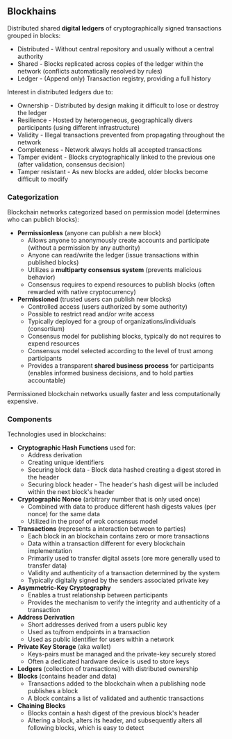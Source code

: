## Blockhains

Distributed shared **digital ledgers** of cryptographically signed transactions grouped in blocks:

* Distributed - Without central repository and usually without a central authority
* Shared - Blocks replicated across copies of the ledger within the network (conflicts automatically resolved by rules)
* Ledger - (Append only) Transaction registry, providing a full history

Interest in distributed ledgers due to:

* Ownership - Distributed by design making it difficult to lose or destroy the ledger
* Resilience - Hosted by heterogeneous, geographically divers participants (using different infrastructure)
* Validity - Illegal transactions prevented from propagating throughout the network
* Completeness - Network always holds all accepted transactions
* Tamper evident - Blocks cryptographically linked to the previous one (after validation, consensus decision)
* Tamper resistant - As new blocks are added, older blocks become difficult to modify


### Categorization

Blockchain networks categorized based on permission model (determines who can publich blocks):

* **Permissionless** (anyone can publish a new block) 
  - Allows anyone to anonymously create accounts and participate (without a permission by any authority)
  - Anyone can read/write the ledger (issue transactions within published blocks)
  - Utilizes a **multiparty consensus system** (prevents malicious behavior)
  - Consensus requires to expend resources to publish blocks (often rewarded with native cryptocurrency)
* **Permissioned** (trusted users can publish new blocks)
  - Controlled access (users authorized by some authority)
  - Possible to restrict read and/or write access
  - Typically deployed for a group of organizations/individuals (consortium)
  - Consensus model for publishing blocks, typically do not requires to expend resources
  - Consensus model selected according to the level of trust among participants
  - Provides a transparent **shared business process** for participants (enables informed business decisions, and to hold parties accountable)

Permissioned blockchain networks usually faster and less computationally expensive.

### Components

Technologies used in blockchains:

* **Cryptographic Hash Functions** used for:
  - Address derivation
  - Creating unique identifiers
  - Securing block data - Block data hashed creating a digest stored in the header
  - Securing block header - The header's hash digest will be included within the next block's header
* **Cryptographic Nonce** (arbitrary number that is only used once)
  - Combined with data to produce different hash digests values (per nonce) for the same data
  - Utilized in the proof of wok consensus model
* **Transactions** (represents a interaction between to parties)
  - Each block in an blockchain contains zero or more transactions
  - Data within a transaction different for every blockchain implementation
  - Primarily used to transfer digital assets (ore more generally used to transfer data)
  - Validity and authenticity of a transaction determined by the system
  - Typically digitally signed by the senders associated private key
* **Asymmetric-Key Cryptography**
  - Enables a trust relationship between participants
  - Provides the mechanism to verify the integrity and authenticity of a transaction
* **Address Derivation**
  - Short addresses derived from a users public key
  - Used as to/from endpoints in a transaction
  - Used as public identifier for users within a network
* **Private Key Storage** (aka wallet)
  - Keys-pairs must be managed and the private-key securely stored
  - Often a dedicated hardware device is used to store keys
* **Ledgers** (collection of transactions) with distributed ownership
* **Blocks** (contains header and data)
  - Transactions added to the blockchain when a publishing node publishes a block
  - A block contains a list of validated and authentic transactions
* **Chaining Blocks**
  - Blocks contain a hash digest of the previous block's header
  - Altering a block, alters its header, and subsequently alters all following blocks, which is easy to detect
